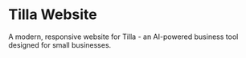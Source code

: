 # Tilla Website

A modern, responsive website for Tilla - an AI-powered business tool designed for small businesses.
